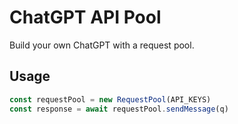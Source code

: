 # ChatGPT API Pool

Build your own ChatGPT with a request pool.

## Usage

```ts
const requestPool = new RequestPool(API_KEYS)
const response = await requestPool.sendMessage(q)
```
